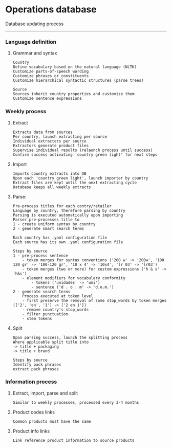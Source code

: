 # Operations database

Database updating process

----------

### Language definition
1. Grammar and syntax
    ```
    Country
    Define vocabulary based on the natural language (NLTK)
    Customize parts-of-speech wording 
    Customize phrases or constituents
    Customize hierarchical syntactic structures (parse trees)

    Source
    Sources inherit country properties and customize them
    Customize sentence expressions
    ```

### Weekly process
1. Extract
    ```
    Extracts data from sources
    Per country, launch extracting per source
    Individual extracters per source
    Extractors generate product files
    Supervise individual results (relaunch process until success)
    Confirm success activating 'country green light' for next steps
    ``` 

2. Import
    ```
    Imports country extracts into DB
    Upon each 'country green light', launch importer by country
    Extract files are kept until the next extracting cycle
    Database keeps all weekly extracts
    ```

3. Parse:
    ```
    Pre-process titles for each contry/retailer
    Language by country, therefore parsing by country
    Parsing is executed automatically upon importing
    Parser pre-processes title to
    1 - create uniform syntax by country
    2 - generate smart search terms

    Each country has .yaml configuration file
    Each source has its own .yaml configuration file

    Steps by source
    1 - pre-process sentence
        - token merges for syntax conventions ('200 w' -> '200w', '100 120 gr' -> '100-120 gr', '10 x 4' -> '10x4', 'lr 03' -> 'lr03')
        - token merges (two or more) for custom expressions ('h & s' -> 'h&s')
        - element modifiers for vocabulary conformity 
            - tokens ('unidades' -> 'uni')
            - sentence ('d . o . m' -> 'd.o.m.')
    2 - generate search terms
        Process executed at token level
        - first preserve the removal of some stop_words by token merges (['2', 'en', '1'] -> ['2 en 1'])
        - remove country's stop_words
        - filter punctuation
        - stem tokens
    ```

4. Split
    ```
    Upon parsing success, launch the splitting process
    Where applicable split title into
    -> title + packaging
    -> title + brand

    Steps by source
    Identify pack phrases
    extract pack phrases
    ``` 

### Information process
1. Extract, import, parse and split
    ```
    Similar to weekly processes, processed every 3-4 months
    ``` 
2. Product codes links
    ```
    Common products must have the same 
    ``` 
3. Product info links
    ```
    Link reference product information to source products
    ``` 
